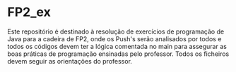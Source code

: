 # FP2_ex
Este repositório é destinado à resolução de exercícios de programação de Java para a cadeira de FP2, onde os Push's serão analisados por todos e todos os códigos devem ter a lógica comentada no main para assegurar as boas práticas de programação ensinadas pelo professor. Todos os ficheiros devem seguir as orientações do professor.
